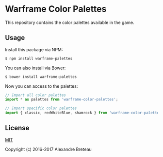 # Warframe Color Palettes

This repository contains the color palettes available in the game.

## Usage

Install this package via NPM:

```bash
$ npm install warframe-palettes
```

You can also install via Bower:

```bash
$ bower install warframe-palettes
```

Now you can access to the palettes:

```javascript
// Import all color palettes
import * as palettes from 'warframe-color-palettes';

// Import specific color palettes
import { classic, redWhiteBlue, shamrock } from 'warframe-color-palettes';
```

## License

[MIT](http://opensource.org/licenses/MIT)

Copyright (c) 2016-2017 Alexandre Breteau
